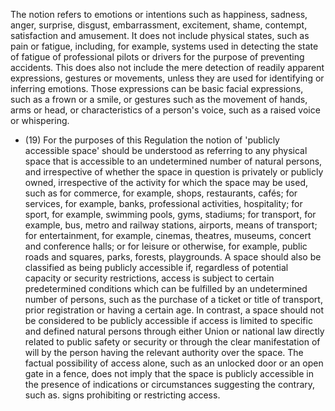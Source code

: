 The  notion  refers  to  emotions  or  intentions  such  as  happiness,  sadness,  anger,  surprise,  disgust,  embarrassment, excitement,  shame,  contempt,  satisfaction  and  amusement.  It  does  not  include  physical  states,  such  as  pain  or fatigue, including, for example, systems used in detecting the state of fatigue of professional pilots or drivers for the purpose  of  preventing  accidents.  This  does  also  not  include  the  mere  detection  of  readily  apparent  expressions, gestures or  movements, unless they are used for  identifying or  inferring emotions. Those expressions can be basic facial  expressions,  such  as  a  frown  or  a  smile,  or  gestures  such  as  the  movement  of  hands,  arms  or  head,  or characteristics  of  a  person's  voice,  such  as  a  raised  voice  or  whispering.
- (19) For the purposes of this Regulation the notion of 'publicly accessible space' should be understood as referring to any physical  space  that  is  accessible  to  an  undetermined  number  of  natural  persons,  and  irrespective  of  whether  the space in question is privately or publicly owned, irrespective of the activity for which the space may be used, such as for  commerce,  for  example,  shops,  restaurants,  cafés;  for  services,  for  example,  banks,  professional  activities, hospitality;  for  sport,  for  example,  swimming  pools,  gyms,  stadiums;  for  transport,  for  example,  bus,  metro  and railway stations, airports, means of transport; for entertainment, for example, cinemas, theatres, museums, concert and conference halls; or for leisure or otherwise, for example, public roads and squares, parks, forests, playgrounds. A  space  should  also  be  classified  as  being  publicly  accessible  if,  regardless  of  potential  capacity  or  security restrictions, access is subject to certain predetermined conditions which can be fulfilled by an undetermined number of persons, such as the purchase of a ticket or title of transport, prior registration or having a certain age. In contrast, a space should not be considered to be publicly accessible if access is limited to specific and defined natural persons through either Union or national law directly related to public safety or security or through the clear manifestation
of will by the person having the relevant authority over the space. The factual possibility of access alone, such as an unlocked door  or  an  open  gate  in  a  fence,  does  not  imply  that  the  space  is  publicly  accessible  in  the  presence  of indications or circumstances suggesting the contrary, such as. signs prohibiting or restricting access. 